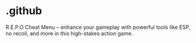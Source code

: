 # .github
R.E.P.O Cheat Menu – enhance your gameplay with powerful tools like ESP, no recoil, and more in this high-stakes action game.

